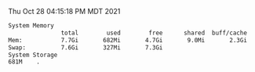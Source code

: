 Thu Oct 28 04:15:18 PM MDT 2021
```bash
System Memory
               total        used        free      shared  buff/cache   available
Mem:           7.7Gi       682Mi       4.7Gi       9.0Mi       2.3Gi       6.7Gi
Swap:          7.6Gi       327Mi       7.3Gi
System Storage
681M	.
```
```bash
